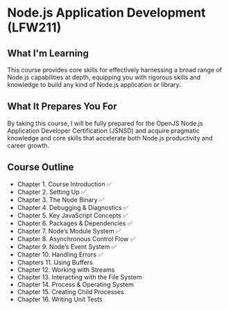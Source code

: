 # Node.js Application Development (LFW211)

## What I'm Learning

This course provides core skills for effectively harnessing a broad range of Node.js capabilities at depth, equipping you with rigorous skills and knowledge to build any kind of Node.js application or library.

## What It Prepares You For

By taking this course, I will be fully prepared for the OpenJS Node.js Application Developer Certification (JSNSD) and acquire pragmatic knowledge and core skills that accelerate both Node.js productivity and career growth.

## Course Outline

- Chapter 1. Course Introduction ✅
- Chapter 2. Setting Up ✅
- Chapter 3. The Node Binary ✅
- Chapter 4. Debugging & Diagnostics ✅
- Chapter 5. Key JavaScript Concepts ✅
- Chapter 6. Packages & Dependencies ✅
- Chapter 7. Node’s Module System ✅
- Chapter 8. Asynchronous Control Flow ✅
- Chapter 9. Node’s Event System ✅
- Chapter 10. Handling Errors ✅
- Chapters 11. Using Buffers
- Chapter 12. Working with Streams
- Chapter 13. Interacting with the File System
- Chapter 14. Process & Operating System
- Chapter 15. Creating Child Processes
- Chapter 16. Writing Unit Tests
